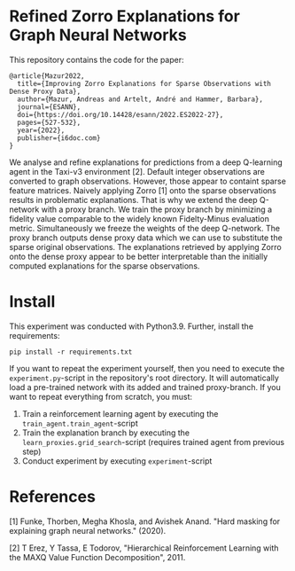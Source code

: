 # Refined Zorro Explanations for Graph Neural Networks

This repository contains the code for the paper:

```
@article{Mazur2022,
  title={Improving Zorro Explanations for Sparse Observations with Dense Proxy Data},
  author={Mazur, Andreas and Artelt, André and Hammer, Barbara},
  journal={ESANN},
  doi={https://doi.org/10.14428/esann/2022.ES2022-27},
  pages={527-532},
  year={2022},
  publisher={i6doc.com}
}
```

We analyse and refine explanations for predictions from a deep Q-learning agent in the Taxi-v3 environment [2].
Default integer observations are converted to graph observations. However, those appear to containt sparse feature matrices.
Naively applying Zorro [1] onto the sparse observations results in problematic explanations.
That is why we extend the deep Q-network with a proxy branch.
We train the proxy branch by minimizing a fidelity value comparable to the widely known Fidelty-Minus evaluation metric.
Simultaneously we freeze the weights of the deep Q-network.
The proxy branch outputs dense proxy data which we can use to substitute the sparse original observations.
The explanations retrieved by applying Zorro onto the dense proxy appear to be better interpretable than the initially computed explanations
for the sparse observations.

<!-- ![](https://github.com/andreasMazur/RefinedGNNExplanations/blob/main/Experiment.gif) -->

# Install

This experiment was conducted with Python3.9. Further, install the requirements:

```pip install -r requirements.txt```

If you want to repeat the experiment yourself, then you need to execute the `experiment.py`-script in the repository's root directory.
It will automatically load a pre-trained network with its added and trained proxy-branch. If you want to repeat everything
from scratch, you must:
1. Train a reinforcement learning agent by executing the ``train_agent.train_agent``-script
2. Train the explanation branch by executing the ``learn_proxies.grid_search``-script (requires trained agent from previous step)
3. Conduct experiment by executing `experiment`-script

# References

[1] Funke, Thorben, Megha Khosla, and Avishek Anand. "Hard masking for explaining graph neural networks." (2020).

[2] T Erez, Y Tassa, E Todorov, "Hierarchical Reinforcement Learning with the MAXQ Value Function Decomposition", 2011.
